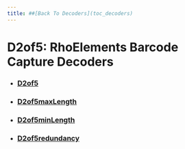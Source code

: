 ```yaml
---
title: ##[Back To Decoders](toc_decoders)
---
```

D2of5: RhoElements Barcode Capture Decoders
===

* ### [D2of5](d2of5)

* ### [D2of5maxLength](d2of5MaxLength)

* ### [D2of5minLength](d2of5MinLength)

* ### [D2of5redundancy](d2of5Redundancy)

